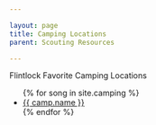 ```yaml
---

layout: page
title: Camping Locations
parent: Scouting Resources

---
```


Flintlock Favorite Camping Locations

<ul>
{% for song in site.camping %}
<li>
    <a href="{{ camp.url }}">
        {{ camp.name }}
    </a>
</li>
{% endfor %}
</ul>